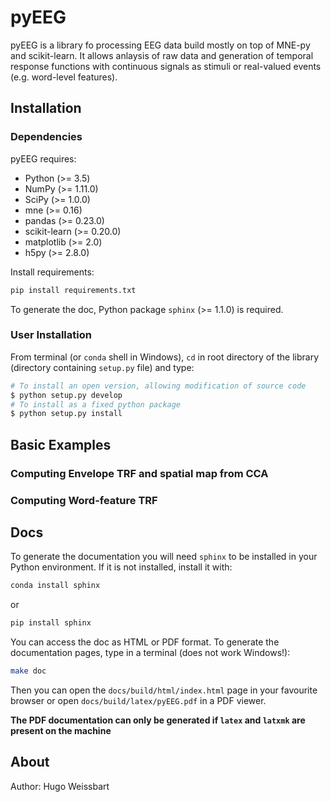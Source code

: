 # pyEEG

pyEEG is a library fo processing EEG data build mostly on top of MNE-py and scikit-learn. It allows anlaysis of raw data and generation of temporal response functions with continuous signals as stimuli or real-valued events (e.g. word-level features).

## Installation

### Dependencies

pyEEG requires:

- Python (>= 3.5)
- NumPy (>= 1.11.0)
- SciPy (>= 1.0.0)
- mne (>= 0.16)
- pandas (>= 0.23.0)
- scikit-learn (>= 0.20.0)
- matplotlib (>= 2.0)
- h5py (>= 2.8.0)

Install requirements:

```bash
pip install requirements.txt
```

To generate the doc, Python package `sphinx` (>= 1.1.0) is required.

### User Installation

From terminal (or `conda` shell in Windows), `cd` in root directory of the library (directory containing `setup.py` file) and type:

```bash
# To install an open version, allowing modification of source code
$ python setup.py develop
# To install as a fixed python package
$ python setup.py install
```

## Basic Examples

### Computing Envelope TRF and spatial map from CCA

### Computing Word-feature TRF

## Docs

To generate the documentation you will need `sphinx` to be installed in your Python environment. If it is not installed, install it with:

```bash
conda install sphinx
```
or
```bash
pip install sphinx
```

You can access the doc as HTML or PDF format.
To generate the documentation pages, type in a terminal (does not work Windows!):

```bash
make doc
```

Then you can open the `docs/build/html/index.html` page in your favourite browser or open `docs/build/latex/pyEEG.pdf` in a PDF viewer.

**The PDF documentation can only be generated if `latex` and `latxmk` are present on the machine**

## About

Author: Hugo Weissbart